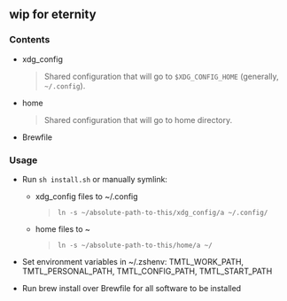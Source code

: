 ## wip for eternity

### Contents

- xdg_config
  > Shared configuration that will go to `$XDG_CONFIG_HOME` (generally, `~/.config`).
- home
  > Shared configuration that will go to home directory.
- Brewfile

### Usage

- Run `sh install.sh` or manually symlink:

  - xdg_config files to ~/.config
    > `ln -s ~/absolute-path-to-this/xdg_config/a ~/.config/`
  - home files to ~
    > `ln -s ~/absolute-path-to-this/home/a ~/`

- Set environment variables in ~/.zshenv: TMTL_WORK_PATH, TMTL_PERSONAL_PATH, TMTL_CONFIG_PATH, TMTL_START_PATH
- Run brew install over Brewfile for all software to be installed
